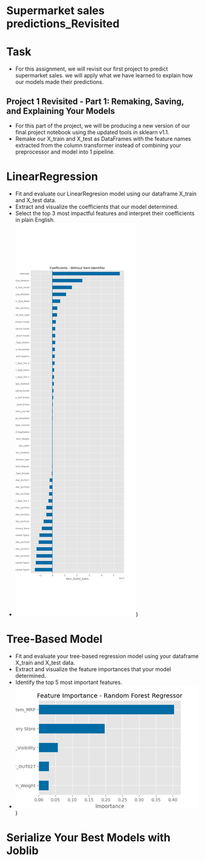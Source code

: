 # Supermarket sales predictions_Revisited
 
# Task
- For this assignment, we will revisit our first project to predict supermarket sales. we will apply what we have learned to explain how our models made their predictions.

## Project 1 Revisited - Part 1: Remaking, Saving, and Explaining Your Models
- For this part of the project, we will be producing a new version of our final project notebook using the updated tools in sklearn v1.1.
- Remake our X_train and X_test as DataFrames with the feature names extracted from the column transformer instead of combining your preprocessor and model into 1 pipeline.
# LinearRegression
- Fit and evaluate our LinearRegresion model using our dataframe X_train and X_test data.
- Extract and visualize the coefficients that our model determined.
- Select the top 3 most impactful features and interpret their coefficients in plain English.
- ![Alt text](https://github.com/spockthompson/Supermarket-sales-predictions_Revisited/blob/main/Data/coeffs.png))
# Tree-Based Model
- Fit and evaluate your tree-based regression model using your dataframe X_train and X_test data.
- Extract and visualize the feature importances that your model determined.
- Identify the top 5 most important features.
- ![Alt text](https://github.com/spockthompson/Supermarket-sales-predictions_Revisited/blob/main/Data/importances.png))
# Serialize Your Best Models with Joblib
